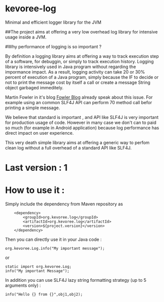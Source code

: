 kevoree-log
===========

Minimal and efficient logger library for the JVM

##The project aims at offering a very low overhead log library for intensive usage inside a JVM.

#Why performance of logging is so important ? 

By definition a logging library aims at offering a way to track execution step of a software, for debuggin, or simply to track execution history.
Logging library is intensively used in Java program without regarding the impormance impact.
As a result, logging activity can take 20 or 30% percent of execution of a Java program, simply because the IF to decide or not to print the message cost by itself a call or  create a message String object garbaged immeditely.

Martin Fowler in it's blog [Fowler Blog](http://martinfowler.com/articles/dipInTheWild.html) already speak about this issue.
For example using an common SLF4J API can perform 70 method call befor printing a simple message. 

We believe that standard is important , and API like SLF4J is very important for production usage of code. However in many case we don't can to paid so much (for example in Android application) because log performance has direct impact on user experience. 

This very death simple library aims at offering a generic way to perfom clean log without a full overhead of a standard API like SLF4J.


# Last version : 1

# How to use it : 

Simply include the dependency from Maven repository as

        <dependency>
            <groupId>org.kevoree.log</groupId>
            <artifactId>org.kevoree.log</artifactId>
            <version>${project.version}</version>
        </dependency>
        
Then you can directly use it in your Java code :

    org.kevoree.Log.info("My important message");
    
or

    static import org.kevoree.Log;
    info("My important Message");
    
In addition you can use SLF4J lazy string formatting strategy (up to 5 arguments only) :

    info("Hello {} from {}",obj1,obj2);

